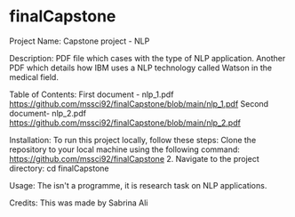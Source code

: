 # finalCapstone
Project Name: Capstone project - NLP

Description: PDF file which cases with the type of NLP application. Another PDF which details how IBM uses a NLP technology called Watson in the medical field.

Table of Contents:
First document - nlp_1.pdf https://github.com/mssci92/finalCapstone/blob/main/nlp_1.pdf
Second document- nlp_2.pdf https://github.com/mssci92/finalCapstone/blob/main/nlp_2.pdf

Installation: To run this project locally, follow these steps:
Clone the repository to your local machine using the following command: https://github.com/mssci92/finalCapstone
2. Navigate to the project directory: cd finalCapstone

Usage: The isn't a programme, it is research task on NLP applications.

Credits: This was made by Sabrina Ali
